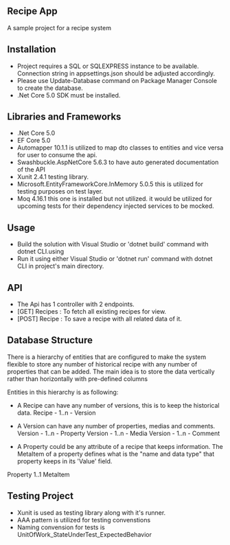 ## Recipe App

A sample project for a recipe system

## Installation

- Project requires a SQL or SQLEXPRESS instance to be available. Connection string in appsettings.json should be adjusted accordingly.
- Please use Update-Database command on Package Manager Console to create the database.
- .Net Core 5.0 SDK must be installed.

## Libraries and Frameworks
- .Net Core 5.0
- EF Core 5.0
- Automapper 10.1.1 is utilized to map dto classes to entities and vice versa for user to consume the api.
- Swashbuckle.AspNetCore 5.6.3 to have auto generated documentation of the API
- Xunit 2.4.1 testing library.
- Microsoft.EntityFrameworkCore.InMemory 5.0.5 this is utilized for testing purposes on test layer.
- Moq 4.16.1 this one is installed but not utilized. it would be utilized for upcoming tests for their dependency injected services to be mocked.
## Usage

- Build the solution with Visual Studio or 'dotnet build' command with dotnet CLI.using 
- Run it using either Visual Studio or 'dotnet run' command with dotnet CLI in project's main directory.


## API

- The Api has 1 controller with 2 endpoints.
- [GET] Recipes : To fetch all existing recipes for view.
- [POST] Recipe : To save a recipe with all related data of it.


## Database Structure

There is a hierarchy of entities that are configured to make the system flexible to store any number of historical recipe with any number of properties that can be added.
The main idea is to store the data vertically rather than horizontally with pre-defined columns

Entities in this hierarchy is as following: 

- A Recipe can have any number of versions, this is to keep the historical data. 
Recipe - 1..n - Version 

- A Version can have any number of properties, medias and comments. 
Version - 1..n - Property
Version - 1..n - Media
Version - 1..n - Comment

- A Property could be any attribute of a recipe that keeps information.
The MetaItem of a property defines what is the "name and data type" that property keeps in its 'Value' field.

Property 1..1 MetaItem


## Testing Project
- Xunit is used as testing library along with it's runner.
- AAA pattern is utilized for testing convenstions
- Naming convension for tests is UnitOfWork_StateUnderTest_ExpectedBehavior